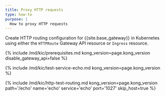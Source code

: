 ```yaml
---
title: Proxy HTTP requests
type: how-to
purpose: |
  How to proxy HTTP requests
---
```


Create HTTP routing configuration for {{site.base_gateway}} in Kubernetes using either the `HTTPRoute` Gateway API resource or `Ingress` resource.

{% include /md/kic/prerequisites.md kong_version=page.kong_version disable_gateway_api=false %}

{% include /md/kic/test-service-echo.md kong_version=page.kong_version %}

{% include /md/kic/http-test-routing.md kong_version=page.kong_version path='/echo' name='echo' service='echo' port='1027' skip_host=true %}